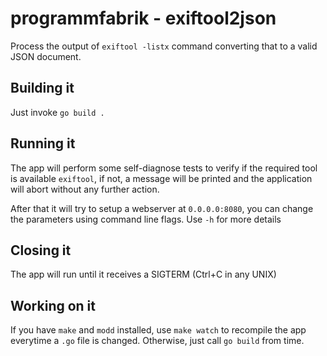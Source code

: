 # programmfabrik - exiftool2json

Process the output of `exiftool -listx` command converting that to a valid JSON
document.

## Building it

Just invoke `go build .`

## Running it

The app will perform some self-diagnose tests to verify if the required tool is
available `exiftool`, if not, a message will be printed and the application will
abort without any further action.

After that it will try to setup a webserver at `0.0.0.0:8080`, you can change the
parameters using command line flags. Use `-h` for more details

## Closing it

The app will run until it receives a SIGTERM (Ctrl+C in any UNIX)

## Working on it

If you have `make` and `modd` installed, use `make watch` to recompile the app
everytime a `.go` file is changed. Otherwise, just call `go build` from time.
